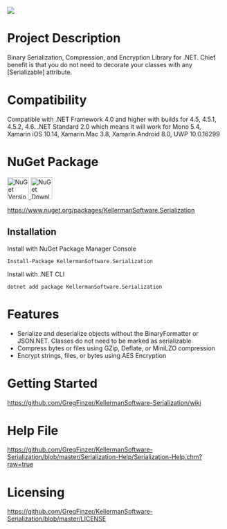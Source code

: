 [<img src="https://github.com/GregFinzer/comparenetobjects/blob/master/logo.png">](http://www.kellermansoftware.com)

# Project Description
Binary Serialization, Compression, and Encryption Library for .NET.  Chief benefit is that you do not need to decorate your classes with any [Serializable] attribute.  

# Compatibility
Compatible with .NET Framework 4.0 and higher with builds for 4.5, 4.5.1, 4.5.2, 4.6.  .NET Standard 2.0 which means it will work for Mono 5.4, Xamarin iOS 10.14, Xamarin.Mac 3.8, Xamarin.Android 8.0, UWP 10.0.16299

# NuGet Package
<a href="https://www.nuget.org/packages/KellermanSoftware.Serialization">
  <img src="http://img.shields.io/nuget/v/KellermanSoftware.Serialization.svg" alt="NuGet Version" height="50">
</a>

<a href="https://www.nuget.org/packages/KellermanSoftware.Serialization">
  <img src="https://img.shields.io/nuget/dt/KellermanSoftware.Serialization.svg" alt="NuGet Downloads" height="50">
</a>

https://www.nuget.org/packages/KellermanSoftware.Serialization

## Installation

Install with NuGet Package Manager Console
```
Install-Package KellermanSoftware.Serialization
```

Install with .NET CLI
```
dotnet add package KellermanSoftware.Serialization
```
# Features
* Serialize and deserialize objects without the BinaryFormatter or JSON.NET.  Classes do not need to be marked as serializable
* Compress bytes or files using GZip, Deflate, or MiniLZO compression
* Encrypt strings, files, or bytes using AES Encryption

# Getting Started
https://github.com/GregFinzer/KellermanSoftware-Serialization/wiki

# Help File
https://github.com/GregFinzer/KellermanSoftware-Serialization/blob/master/Serialization-Help/Serialization-Help.chm?raw=true

# Licensing
https://github.com/GregFinzer/KellermanSoftware-Serialization/blob/master/LICENSE
